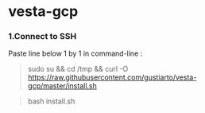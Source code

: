 # vesta-gcp
### 1.Connect to SSH

Paste line below 1 by 1 in command-line :

> sudo su && cd /tmp && curl -O https://raw.githubusercontent.com/gustiarto/vesta-gcp/master/install.sh

> bash install.sh
